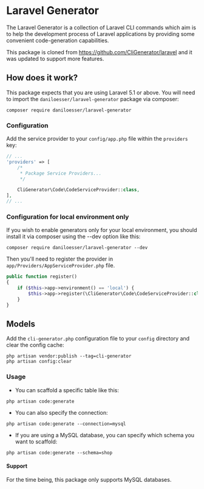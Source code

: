 # Laravel Generator


The Laravel Generator is a collection of Laravel CLI commands which aim is 
to help the development process of Laravel applications by 
providing some convenient code-generation capabilities.


This package is cloned from https://github.com/CliGenerator/laravel and it was updated to support more features.

## How does it work?

This package expects that you are using Laravel 5.1 or above.
You will need to import the `daniloesser/laravel-generator` package via composer:

```shell
composer require daniloesser/laravel-generator
```

### Configuration

Add the service provider to your `config/app.php` file within the `providers` key:

```php
// ...
'providers' => [
    /*
     * Package Service Providers...
     */

    CliGenerator\Code\CodeServiceProvider::class,
],
// ...
```
### Configuration for local environment only

If you wish to enable generators only for your local environment, you should install it via composer using the --dev option like this:

```shell
composer require daniloesser/laravel-generator --dev
```

Then you'll need to register the provider in `app/Providers/AppServiceProvider.php` file.

```php
public function register()
{
    if ($this->app->environment() == 'local') {
        $this->app->register(\CliGenerator\Code\CodeServiceProvider::class);
    }
}
```

## Models



Add the `cli-generator.php` configuration file to your `config` directory and clear the config cache:

```shell
php artisan vendor:publish --tag=cli-generator
php artisan config:clear
```

### Usage

- You can scaffold a specific table like this:

```shell
php artisan code:generate
```

- You can also specify the connection:

```shell
php artisan code:generate --connection=mysql
```

- If you are using a MySQL database, you can specify which schema you want to scaffold:

```shell
php artisan code:generate --schema=shop
```

#### Support

For the time being, this package only supports MySQL databases.



